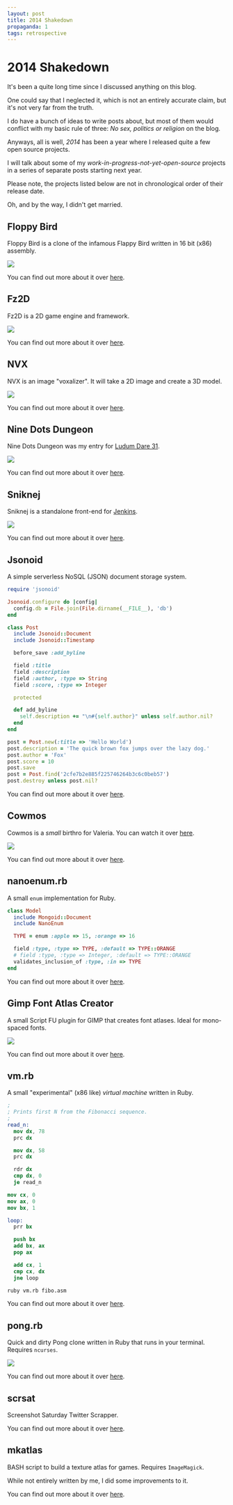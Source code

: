 ```yaml
---
layout: post
title: 2014 Shakedown
propaganda: 1
tags: retrospective
---
```

2014 Shakedown
==============
It's been a quite long time since I discussed anything on this blog.

One could say that I neglected it, which is not an entirely accurate
claim, but it's not very far from the truth.

I do have a bunch of ideas to write posts about, but most of them
would conflict with my basic rule of three: _No sex, politics or religion_ on the blog.

Anyways, all is well, _2014_ has been a year where I released quite a few open
source projects.

I will talk about some of my _work-in-progress-not-yet-open-source_ projects in
a series of separate posts starting next year.

Please note, the projects listed below are not in chronological order of their release date.

Oh, and by the way, I didn't get married.

Floppy Bird
-----------
Floppy Bird is a clone of the infamous Flappy Bird written in 16 bit (x86) assembly.

![](/media/2014/floppy_bird_demo.gif)

You can find out more about it over [here](https://github.com/icebreaker/floppybird).

Fz2D
----
Fz2D is a 2D game engine and framework.

![](/media/2014/fz2d_demo.png)

You can find out more about it over [here](https://github.com/icebreaker/fz2d).

NVX
---
NVX is an image "voxalizer". It will take a 2D image and create a 3D model.

![](/media/2014/nvx_demo.png)

You can find out more about it over [here](https://github.com/icebreaker/nvx).

Nine Dots Dungeon
-----------------
Nine Dots Dungeon was my entry for [Ludum Dare 31](http://ludumdare.com).

![](/media/2014/ndd_demo.png)

You can find out more about it over [here](https://github.com/icebreaker/ninedotsdungeon).

Sniknej
-------
Sniknej is a standalone front-end for [Jenkins](http://jenkins-ci.org/).

![](/media/2014/sniknej_demo.png)

You can find out more about it over [here](https://github.com/icebreaker/sniknej).

Jsonoid
-------
A simple serverless NoSQL (JSON) document storage system.

```ruby
require 'jsonoid'

Jsonoid.configure do |config|
  config.db = File.join(File.dirname(__FILE__), 'db')
end

class Post
  include Jsonoid::Document
  include Jsonoid::Timestamp

  before_save :add_byline

  field :title
  field :description
  field :author, :type => String
  field :score, :type => Integer

  protected

  def add_byline
    self.description += "\n#{self.author}" unless self.author.nil?
  end
end

post = Post.new(:title => 'Hello World')
post.description = 'The quick brown fox jumps over the lazy dog.'
post.author = 'Fox'
post.score = 10
post.save
post = Post.find('2cfe7b2e885f225746264b3c6c0beb57')
post.destroy unless post.nil?
```

You can find out more about it over [here](https://github.com/icebreaker/jsonoid).

Cowmos
------
Cowmos is a _small_ birthro for Valeria. You can watch it over [here](/cowmos).

![](/media/2014/cowmos_demo.png)

You can find out more about it over [here](https://github.com/icebreaker/cowmos).

nanoenum.rb
-----------
A small `enum` implementation for Ruby.

```ruby
class Model
  include Mongoid::Document
  include NanoEnum

  TYPE = enum :apple => 15, :orange => 16

  field :type, :type => TYPE, :default => TYPE::ORANGE
  # field :type, :type => Integer, :default => TYPE::ORANGE
  validates_inclusion_of :type, :in => TYPE
end
```

You can find out more about it over [here](https://gist.github.com/icebreaker/ea6958c675a730b6579d).

Gimp Font Atlas Creator
-----------------------
A small Script FU plugin for GIMP that creates font atlases. Ideal for mono-spaced fonts.

![](/media/2014/fatlas_demo.png)

You can find out more about it over [here](https://gist.github.com/icebreaker/a3809db1e08de7af9f81).

vm.rb
-----
A small "experimental" (x86 like) _virtual machine_ written in Ruby.

```nasm
;
; Prints first N from the Fibonacci sequence.
;
read_n:
  mov dx, 78
  prc dx

  mov dx, 58
  prc dx

  rdr dx
  cmp dx, 0
  je read_n

mov cx, 0
mov ax, 0
mov bx, 1

loop:
  prr bx

  push bx
  add bx, ax
  pop ax

  add cx, 1
  cmp cx, dx
  jne loop
```

```bash
ruby vm.rb fibo.asm
```

You can find out more about it over [here](https://gist.github.com/icebreaker/3c260812b94ff434c303).

pong.rb
-------
Quick and dirty Pong clone written in Ruby that runs in your terminal. Requires `ncurses`.

![](/media/2014/pong_demo.png)

You can find out more about it over [here](https://gist.github.com/icebreaker/156be660281ab5dcb5b4).

scrsat
------
Screenshot Saturday Twitter Scrapper.

You can find out more about it over [here](https://gist.github.com/icebreaker/594e135c5087b7a0f261).

mkatlas
-------
BASH script to build a texture atlas for games. Requires `ImageMagick`.

While not entirely written by me, I did some improvements to it.

You can find out more about it over [here](https://gist.github.com/icebreaker/80f1538a79a3184ce788).
